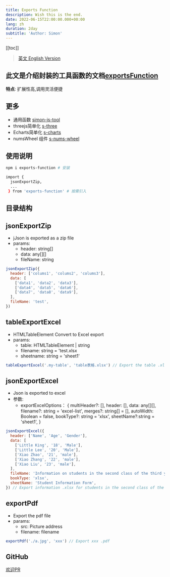 ```yaml
---
title: Exports Function
description: Wish this is the end.
date: 2022-06-15T22:00:00.000+00:00
lang: zh
duration: 2day
subtitle: 'Author: Simon'
---
```


<script setup lang="ts">
const directoryList = {
  jsonExportZip:"json导出为zip文件",
  tableExportExcel:"HTMLTableElement 转换为 Excel 导出",
  jsonExportExcel:"json导出成excel",
  exportPdf:"导出pdf",
}
</script>

[[toc]]

> [英文 English Version](/posts/exportsFunction)

## 此文是介绍封装的工具函数的文档[exportsFunction](https://www.npmjs.com/package/exports-function)
<div flex="~" items-center><strong>特点</strong>: 扩展性高,调用灵活便捷 <span i-fluent:flash-28-filled bg-amber  /></div>

## 更多
- 通用函数 [simon-js-tool](/posts/ToolsFunction-zh)
- threejs简单化 [s-three](/posts/threejs-zh)
- Echarts简单化 [s-charts](/posts/charts-zh)
- numsWheel 组件 [s-nums-wheel](/posts/numsWheel)

## 使用说明
```bash
npm i exports-function # 安装

import { 
  jsonExportZip,
  ...
 } from 'exports-function' # 按需引入

```

## 目录结构
<Directory type="zh" :lists="directoryList"></Directory>


## jsonExportZip
- jJson is exported as a zip file
- params:
  - header: string[]
  - data: any[][]
  - fileName: string
```js
jsonExportZip({
  header: ['colums1', 'colums2', 'colums3'],
  data: [
    ['data1', 'data2', 'data3'],
    ['data4', 'data5', 'data6'],
    ['data7', 'data8', 'data9'],
  ],
  fileName: 'test',
})
```

## tableExportExcel
- HTMLTableElement Convert to Excel export
- params:
  - table: HTMLTableElement | string
  - filename: string = 'test.xlsx
  - sheetname: string = 'sheet1'
```js
tableExportExcel('.my-table', 'table表格.xlsx') // Export the table .xlsx of the .my-table element
```

## jsonExportExcel
- Json is exported to excel
- 参数:
  - exportExcelOptions： {
    multiHeader?: [],
    header: [],
    data: any[][],
    filename?: string = 'excel-list',
    merges?: string[] = [],
    autoWidth: Boolean = false,
    bookType?: string = 'xlsx',
    sheetName?:string = 'sheet1',
  }
```js
jsonExportExcel({
  header: ['Name', 'Age', 'Gender'],
  data: [
    ['Little King', '18', 'Male'],
    ['Little Lee', '20', 'Male'],
    ['Xiao Zhao', '21', 'male'],
    ['Xiao Zhang', '22', 'male'],
    ['Xiao Liu', '23', 'male'],
  ],
  fileName: 'Information on students in the second class of the third year',
  bookType: 'xlsx',
  sheetName: 'Student Information Form',
}) // Export information .xlsx for students in the second class of the third year
```

## exportPdf
- Export the pdf file
- params:
  - src: Picture address
  - filename: filename
```js
exportPdf('./a.jpg', 'xxx') // Export xxx .pdf
```

## GitHub
[欢迎PR](https://github.com/SimonHe1995/exportsFunction)
